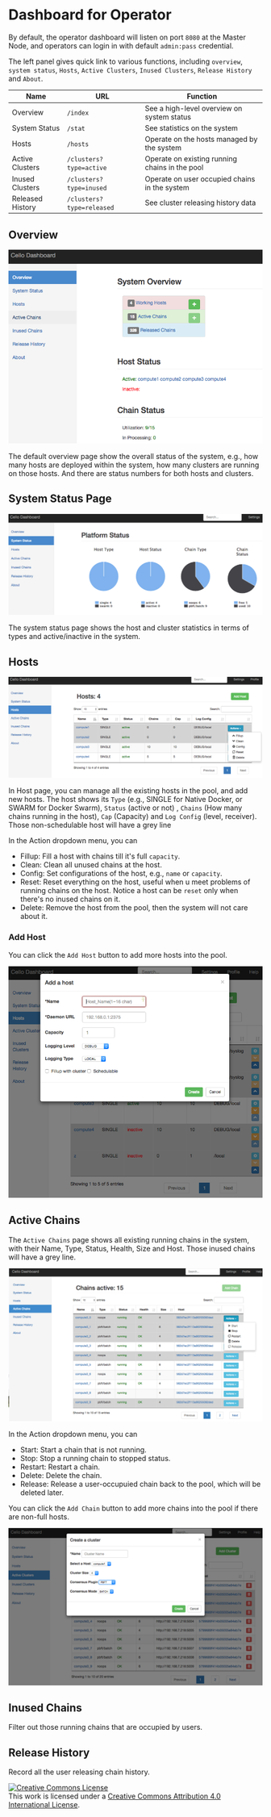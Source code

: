 # Dashboard for Operator

By default, the operator dashboard will listen on port `8080` at the Master Node, and operators can login in with default `admin:pass` credential.

The left panel gives quick link to various functions, including `overview`, `system status`, `Hosts`, `Active Clusters`, `Inused Clusters`, `Release History` and `About`.

| Name | URL | Function |
| --- | --- | --- |
| Overview | `/index` | See a high-level overview on system status |
| System Status | `/stat` | See statistics on the system |
| Hosts | `/hosts` | Operate on the hosts managed by the system |
| Active Clusters | `/clusters?type=active` | Operate on existing running chains in the pool |
| Inused Clusters | `/clusters?type=inused` | Operate on user occupied chains in the system |
| Released History  | `/clusters?type=released` | See cluster releasing history data |

## Overview

![Dashboard Overview](imgs/dashboard_overview.png)

The default overview page show the overall status of the system, e.g., how many hosts are deployed within the system, how many clusters are running on those hosts. And there are status numbers for both hosts and clusters.

## System Status Page

![dashboard status](imgs/dashboard_status.png)

The system status page shows the host and cluster statistics in terms of types and active/inactive in the system.

## Hosts

![dashboard hosts](imgs/dashboard_hosts.png)

In Host page, you can manage all the existing hosts in the pool, and add new hosts. The host shows its `Type` (e.g., SINGLE for Native Docker, or SWARM for Docker Swarm), `Status` (active or not) , `Chains` (How many chains running in the host), `Cap` (Capacity) and `Log Config` (level, receiver). Those non-schedulable host will have a grey line

In the Action dropdown menu, you can

* Fillup: Fill a host with chains till it's full `capacity`.
* Clean: Clean all unused chains at the host.
* Config: Set configurations of the host, e.g., `name` or `capacity`.
* Reset: Reset everything on the host, useful when u meet problems of running chains on the host. Notice a host can be `reset` only when there's no inused chains on it.
* Delete: Remove the host from the pool, then the system will not care about it.

### Add Host

You can click the `Add Host` button to add more hosts into the pool.

![dashboard add-host](imgs/dashboard_add_host.png)

## Active Chains

The `Active Chains` page shows all existing running chains in the system, with their Name, Type, Status, Health, Size and Host. Those inused chains will have a grey line.

![dashboard clusters](imgs/dashboard_clusters.png)

In the Action dropdown menu, you can

* Start: Start a chain that is not running.
* Stop: Stop a running chain to stopped status.
* Restart: Restart a chain.
* Delete: Delete the chain.
* Release: Release a user-occupuied chain back to the pool, which will be deleted later.

You can click the `Add Chain` button to add more chains into the pool if there are non-full hosts.

![dashboard add-cluster](imgs/dashboard_add_cluster.png)

## Inused Chains

Filter out those running chains that are occupied by users.

## Release History

Record all the user releasing chain history.

<a rel="license" href="http://creativecommons.org/licenses/by/4.0/"><img alt="Creative Commons License" style="border-width:0" src="https://i.creativecommons.org/l/by/4.0/88x31.png" /></a><br />This work is licensed under a <a rel="license" href="http://creativecommons.org/licenses/by/4.0/">Creative Commons Attribution 4.0 International License</a>.
